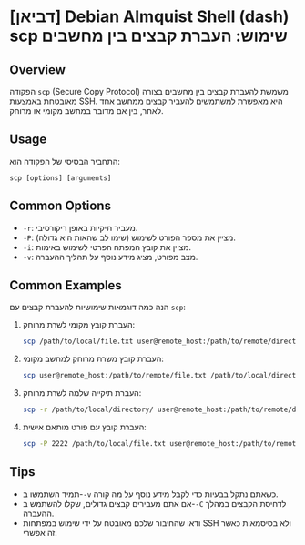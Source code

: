 # [דביאן] Debian Almquist Shell (dash) scp שימוש: העברת קבצים בין מחשבים

## Overview
הפקודה `scp` (Secure Copy Protocol) משמשת להעברת קבצים בין מחשבים בצורה מאובטחת באמצעות SSH. היא מאפשרת למשתמשים להעביר קבצים ממחשב אחד לאחר, בין אם מדובר במחשב מקומי או מרוחק.

## Usage
התחביר הבסיסי של הפקודה הוא:
```
scp [options] [arguments]
```

## Common Options
- `-r`: מעביר תיקיות באופן ריקורסיבי.
- `-P`: מציין את מספר הפורט לשימוש (שימו לב שהאות היא גדולה).
- `-i`: מציין את קובץ המפתח הפרטי לשימוש באימות.
- `-v`: מצב מפורט, מציג מידע נוסף על תהליך ההעברה.

## Common Examples
הנה כמה דוגמאות שימושיות להעברת קבצים עם `scp`:

1. העברת קובץ מקומי לשרת מרוחק:
   ```bash
   scp /path/to/local/file.txt user@remote_host:/path/to/remote/directory/
   ```

2. העברת קובץ משרת מרוחק למחשב מקומי:
   ```bash
   scp user@remote_host:/path/to/remote/file.txt /path/to/local/directory/
   ```

3. העברת תיקייה שלמה לשרת מרוחק:
   ```bash
   scp -r /path/to/local/directory/ user@remote_host:/path/to/remote/directory/
   ```

4. העברת קובץ עם פורט מותאם אישית:
   ```bash
   scp -P 2222 /path/to/local/file.txt user@remote_host:/path/to/remote/directory/
   ```

## Tips
- תמיד השתמשו ב-`-v` כשאתם נתקל בבעיות כדי לקבל מידע נוסף על מה קורה.
- אם אתם מעבירים קבצים גדולים, שקלו להשתמש ב-`-C` לדחיסת הקבצים במהלך ההעברה.
- ודאו שהחיבור שלכם מאובטח על ידי שימוש במפתחות SSH ולא בסיסמאות כאשר זה אפשרי.